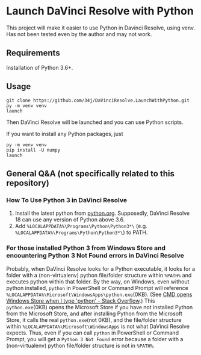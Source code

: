 # Launch DaVinci Resolve with Python

This project will make it easier to use Python in Davinci Resolve, using venv. Has not been tested even by the author and may not work.

## Requirements

Installation of Python 3.6+.

## Usage

```shell
git clone https://github.com/34j/DaVinciResolve.LaunchWithPython.git
py -m venv venv
launch
```

Then DaVinci Resolve will be launched and you can use Python scripts.

If you want to install any Python packages, just

```shell
py -m venv venv
pip install -U numpy
launch
```

## General Q&A (not specifically related to this repository)

### How To Use Python 3 in DaVinci Resolve

1. Install the latest python from [python.org](https://www.python.org/). Supposedly, DaVinci Resolve 18 can use any version of Python above 3.6.
2. Add `%LOCALAPPDATA%\Programs\Python\Python3*\` (e.g. `%LOCALAPPDATA%\Programs\Python\Python3*\`) to PATH.

### For those installed Python 3 from Windows Store and encountering Python 3 Not Found errors in DaVinci Resolve

Probably, when DaVinci Resolve looks for a Python executable, it looks for a folder with a (non-virtualenv) python file/folder structure within `%PATH%` and executes python within that folder.
By the way, on Windows, even without python installed, `python` in PowerShell or Command Prompt will reference `%LOCALAPPDATA%\Microsoft\WindowsApps\python.exe`(0KB). (See [CMD opens Windows Store when I type 'python' \- Stack Overflow](https://stackoverflow.com/questions/58754860/cmd-opens-windows-store-when-i-type-python).)
This `python.exe`(0KB) opens the Microsoft Store if you have not installed Python from the Microsoft Store, and after installing Python from the Microsoft Store, it calls the real `python.exe`(not 0KB), and the file/folder structure within `%LOCALAPPDATA%\Microsoft\WindowsApps` is not what DaVinci Resolve expects.
Thus, even if you can call `python` in PowerShell or Command Prompt, you will get a `Python 3 Not Found` error because a folder with a (non-virtualenv) python file/folder structure is not in `%PATH%`.
